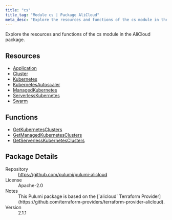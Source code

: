 ```yaml
---
title: "cs"
title_tag: "Module cs | Package AliCloud"
meta_desc: "Explore the resources and functions of the cs module in the AliCloud package."
---
```


<!-- WARNING: this file was generated by Pulumi Docs Generator. -->
<!-- Do not edit by hand unless you're certain you know what you are doing! -->

Explore the resources and functions of the cs module in the AliCloud package.

<h2 id="resources">Resources</h2>
<ul class="api">
    <li><a href="application" title="Application"><span class="symbol resource"></span>Application</a></li>
    <li><a href="cluster" title="Cluster"><span class="symbol resource"></span>Cluster</a></li>
    <li><a href="kubernetes" title="Kubernetes"><span class="symbol resource"></span>Kubernetes</a></li>
    <li><a href="kubernetesautoscaler" title="KubernetesAutoscaler"><span class="symbol resource"></span>KubernetesAutoscaler</a></li>
    <li><a href="managedkubernetes" title="ManagedKubernetes"><span class="symbol resource"></span>ManagedKubernetes</a></li>
    <li><a href="serverlesskubernetes" title="ServerlessKubernetes"><span class="symbol resource"></span>ServerlessKubernetes</a></li>
    <li><a href="swarm" title="Swarm"><span class="symbol resource"></span>Swarm</a></li>
</ul>

<h2 id="functions">Functions</h2>
<ul class="api">
    <li><a href="getkubernetesclusters" title="GetKubernetesClusters"><span class="symbol function"></span>GetKubernetesClusters</a></li>
    <li><a href="getmanagedkubernetesclusters" title="GetManagedKubernetesClusters"><span class="symbol function"></span>GetManagedKubernetesClusters</a></li>
    <li><a href="getserverlesskubernetesclusters" title="GetServerlessKubernetesClusters"><span class="symbol function"></span>GetServerlessKubernetesClusters</a></li>
</ul>

<h2 id="package-details">Package Details</h2>
<dl class="package-details">
	<dt>Repository</dt>
	<dd><a href="https://github.com/pulumi/pulumi-alicloud">https://github.com/pulumi/pulumi-alicloud</a></dd>
	<dt>License</dt>
	<dd>Apache-2.0</dd>
	<dt>Notes</dt>
	<dd>This Pulumi package is based on the [`alicloud` Terraform Provider](https://github.com/terraform-providers/terraform-provider-alicloud).</dd>
	<dt>Version</dt>
	<dd>2.1.1</dd>
</dl>

